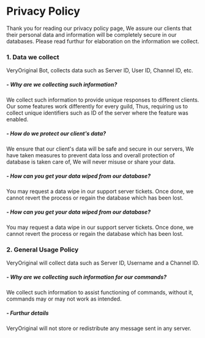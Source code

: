 Privacy Policy
==============

Thank you for reading our privacy policy page, We assure our clients that their personal data and information will be completely secure in our databases. Please read furthur for elaboration on the information we collect.

### 1\. Data we collect

VeryOriginal Bot, collects data such as Server ID, User ID, Channel ID, etc.

##### \- Why are we collecting such information?

We collect such information to provide unique responses to different clients. Our some features work differently for every guild, Thus, requiring us to collect unique identifiers such as ID of the server where the feature was enabled.

##### \- How do we protect our client's data?

We ensure that our client's data will be safe and secure in our servers, We have taken measures to prevent data loss and overall protection of database is taken care of, We will never misuse or share your data.

##### \- How can you get your data wiped from our database?

You may request a data wipe in our support server tickets. Once done, we cannot revert the process or regain the database which has been lost.

##### \- How can you get your data wiped from our database?

You may request a data wipe in our support server tickets. Once done, we cannot revert the process or regain the database which has been lost.

### 2\. General Usage Policy

VeryOriginal will collect data such as Server ID, Username and a Channel ID.

##### \- Why are we collecting such information for our commands?

We collect such information to assist functioning of commands, without it, commands may or may not work as intended.

##### \- Furthur details

VeryOriginal will not store or redistribute any message sent in any server.
